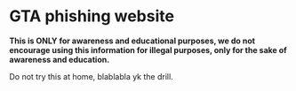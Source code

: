 

# GTA phishing website


**This is ONLY for awareness and educational purposes, we do not encourage using this information for illegal purposes, only for the sake of awareness and education.** 

Do not try this at home, blablabla yk the drill.

